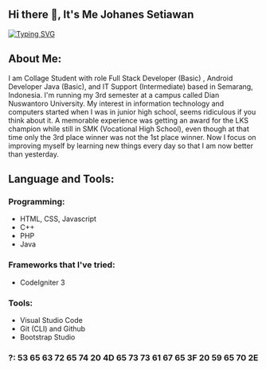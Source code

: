 ## Hi there 👋, It's Me Johanes Setiawan

[![Typing SVG](https://readme-typing-svg.demolab.com?font=Fira+Code&pause=1000&width=435&lines=Full+Stack+Developer+(Basic);Android+Developer+Java+(Basic);IT+Support+(Intermediate))](https://git.io/typing-svg)

## About Me:
I am Collage Student with role Full Stack Developer (Basic) , Android Developer Java (Basic), and IT Support (Intermediate) based in Semarang, Indonesia. I'm running my 3rd semester at a campus called Dian Nuswantoro University. My interest in information technology and computers started when I was in junior high school, seems ridiculous if you think about it. A memorable experience was getting an award for the LKS champion while still in SMK (Vocational High School), even though at that time only the 3rd place winner was not the 1st place winner. Now I focus on improving myself by learning new things every day so that I am now better than yesterday.

## Language and Tools:
### Programming: 
- HTML, CSS, Javascript
- C++
- PHP
- Java

### Frameworks that I've tried:
- CodeIgniter 3

### Tools:
- Visual Studio Code
- Git (CLI) and Github
- Bootstrap Studio

### ?: 53 65 63 72 65 74 20 4D 65 73 73 61 67 65 3F 20 59 65 70 2E
